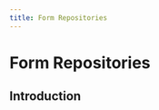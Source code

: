 ```yaml
---
title: Form Repositories
---
```


# Form Repositories

<div class="documentation__toc"></div>

## Introduction
